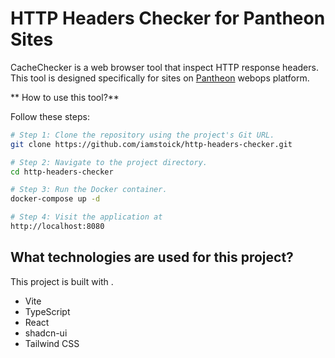 # HTTP Headers Checker for Pantheon Sites

CacheChecker is a web browser tool that inspect HTTP response headers. This tool is designed specifically for sites on [Pantheon](https://pantheon.io) webops platform.

** How to use this tool?**

Follow these steps:

```sh
# Step 1: Clone the repository using the project's Git URL.
git clone https://github.com/iamstoick/http-headers-checker.git 

# Step 2: Navigate to the project directory.
cd http-headers-checker

# Step 3: Run the Docker container.
docker-compose up -d

# Step 4: Visit the application at
http://localhost:8080
```

## What technologies are used for this project?

This project is built with .

- Vite
- TypeScript
- React
- shadcn-ui
- Tailwind CSS
